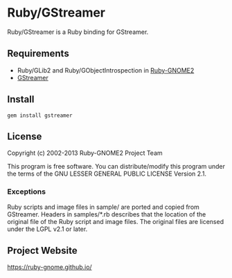 # Ruby/GStreamer

Ruby/GStreamer is a Ruby binding for GStreamer.

## Requirements

* Ruby/GLib2 and Ruby/GObjectIntrospection in
  [Ruby-GNOME2](https://ruby-gnome.github.io/)
* [GStreamer](http://gstreamer.freedesktop.org/)

## Install

    gem install gstreamer

## License

Copyright (c) 2002-2013 Ruby-GNOME2 Project Team

This program is free software. You can distribute/modify this program
under the terms of the GNU LESSER GENERAL PUBLIC LICENSE Version 2.1.

### Exceptions

Ruby scripts and image files in sample/ are ported and copied from
GStreamer. Headers in samples/*.rb describes that the location of the
original file of the Ruby script and image files. The original files
are licensed under the LGPL v2.1 or later.

## Project Website

https://ruby-gnome.github.io/
